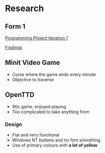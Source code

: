# Research

## Form 1
[Programming Project Iteration 1](https://docs.google.com/forms/d/1Lv5mmVu1mXq0nCoQfy5fuS6VjzCBzqz8s7A_yvjTWqc/edit)

[Findings](/Research/Form%201/Form%201%20Findings.md)


## Minit Video Game
- Curse where the game ends every minute
- Objective to traverse

## OpenTTD
- 90s game, enjoyed playing
- Too complicated to take anything from

### Design
- Flat and very functional
- Windows NT buttons and no font smoothing
- Use of primary colours with **a lot of yellow**
